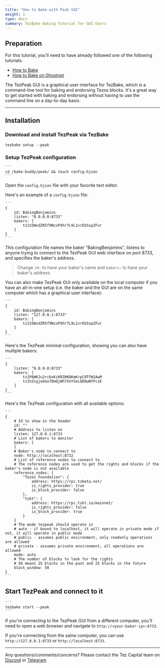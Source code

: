 ```yaml
---
title: "How to Bake with Peak GUI"
weight: 1
type: docs
summary: TezBake Baking Tutorial for GUI Users
---
```


## Preparation

For this tutorial, you'll need to have already followed one of the following tutorials:
* [How to Bake](/tezbake/tutorials/how-to-bake)
* [How to Bake on Ghostnet](/tezbake/tutorials/how-to-bake-ghostnet)

The TezPeak GUI is a graphical user interface for TezBake, which is a command-line tool for baking and endorsing Tezos blocks. It's a great way to get started with baking and endorsing without having to use the command line on a day-to-day basis.

---

## Installation

### Download and install TezPeak via TezBake

   ```
   tezbake setup --peak
   ```

### Setup TezPeak configuration

    ```
    cd /bake-buddy/peak/ && touch config.hjson
    ```

Open the `config.hjson` file with your favorite text editor. 

Here's an example of a `config.hjson` file:

    ```
    {
	    id: BakingBenjamins
	    listen: "0.0.0.0:8733"
	    bakers: [
	    	tz1S5WxdZR5f9NzsPXhr7L9L1vrEb5spZFur
	    ]
    }
    ```
This configuration file names the baker "BakingBenjamins", listens to anyone trying to connect to the TezPeak GUI web interface on port 8733, and specifies the baker's address.

> Change `id:` to have your baker's name and `bakers:` to have your baker's address. 

You can also make TezPeak GUI only available on the local computer if you have an all-in-one setup (i.e. the baker and the GUI are on the same computer which has a graphical user interface):

    ```
    {
	    id: BakingBenjamins
	    listen: "127.0.0.1:8733"
	    bakers: [
	    	tz1S5WxdZR5f9NzsPXhr7L9L1vrEb5spZFur
	    ]
    }
    ```

Here's the TezPeak minimal configuration, showing you can also have multiple bakers:

    ```
    {
        listen: "0.0.0.0:8733"
        bakers: [
            tz1P6WKJu2rcbxKiKRZHKQKmKrpC9TfW1AwM
            tz1hZvgjekGo7DmQjWh7XnY5eLQD8wNYPczE
        ]
    }
    ```

Here's the TezPeak configuration with all available options:

    ```
    {
        # Id to show in the header
        id: ""
        # Address to listen on
        listen: 127.0.0.1:8733
        # List of bakers to monitor
        bakers: [
        ]
        # Baker's node to connect to
        node: http://localhost:8732
        # List of reference nodes to connect to
        # The reference nodes are used to get the rights and blocks if the baker's node is not available
        reference_nodes: {
            "Tezos Foundation": {
                address: https://rpc.tzbeta.net/
                is_rights_provider: true
                is_block_provider: false
            },
            "tzkt": {
                address: https://rpc.tzkt.io/mainnet/
                is_rights_provider: false
                is_block_provider: true
            }
        }
        # The mode tezpeak should operate in
        # auto - if bound to localhost, it will operate in private mode if not, it will operate in public mode
        # public - assumes public environment, only readonly operations are allowed
        # private - assumes private environment, all operations are allowed
        mode: auto
        # The number of blocks to look for the rights
        # 50 means 25 blocks in the past and 25 blocks in the future
        block_window: 50
    }
    ```

## Start TezPeak and connect to it

    ```
    tezbake start --peak
    ```

If you're connecting to the TezPeak GUI from a different computer, you'll need to open a web browser and navigate to `http://<your-baker-ip>:8733`. 

If you're connecting from the same computer, you can use `http://127.0.0.1:8733` or `http://localhost:8733`.

---

Any questions/comments/concerns? Please contact the Tez Capital team on
[Discord](https://discord.gg/cVGMA4MaNM) or [Telegram](https://t.me/tezcapital) 